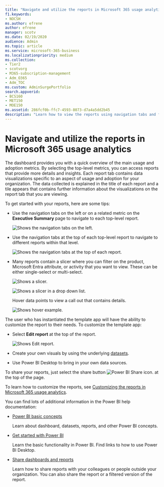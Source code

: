 ```yaml
---
title: "Navigate and utilize the reports in Microsoft 365 usage analytics"
f1.keywords:
- NOCSH
ms.author: efrene
author: efrene
manager: scotv
ms.date: 02/19/2020
audience: Admin
ms.topic: article
ms.service: microsoft-365-business
ms.localizationpriority: medium
ms.collection: 
- Tier2
- scotvorg
- M365-subscription-management 
- Adm_O365
- Adm_TOC
ms.custom: AdminSurgePortfolio
search.appverid:
- BCS160
- MET150
- MOE150
ms.assetid: 286fcf0b-ffc7-4593-8073-d7a4a5dd2b45
description: "Learn how to view the reports using navigation tabs and filters."
---
```


# Navigate and utilize the reports in Microsoft 365 usage analytics

The dashboard provides you with a quick overview of the main usage and adoption metrics. By selecting the top-level metrics, you can access reports that provide more details and insights. Each report tab contains data visualizations specific to an aspect of usage and adoption for your organization. The data collected is explained in the title of each report and a tile appears that contains further information about the visualizations on the report tab that you are viewing.

To get started with your reports, here are some tips:

- Use the navigation tabs on the left or on a related metric on the **Executive Summary** page to navigate to each top-level report.

  ![Shows the navigation tabs on the left.](../../media/navigate-usage-analytics1.png)

- Use the navigation tabs at the top of each top-level report to navigate to different reports within that level.

  ![Shows the navigation tabs at the top of each report.](../../media/navigate-usage-analytics2.png)

- Many reports contain a slicer where you can filter on the product, Microsoft Entra attribute, or activity that you want to view. These can be either single-select or multi-select.

  ![Shows a slicer.](../../media/navigate-usage-analytics3.png)

  ![Shows a slicer in a drop down list.](../../media/navigate-usage-analytics4.png)

  Hover data points to view a call out that contains details.

  ![Shows hover example.](../../media/navigate-usage-analytics6.png)

The user who has instantiated the template app will have the ability to customize the report to their needs. To customize the template app:

- Select **Edit report** at the top of the report.

  ![Shows Edit report.](../../media/navigate-usage-analytics7.png)

- Create your own visuals by using the underlying [datasets](usage-analytics-data-model.md).

- Use Power BI Desktop to bring in your own data sources.

To share your reports, just select the share button ![Power BI Share icon.](../../media/dbb0569d-2013-4f9d-ab9d-d01b09631b92.png) at the top of the page.

To learn how to customize the reports, see [Customizing the reports in Microsoft 365 usage analytics](customize-reports.md).

You can find lots of additional information in the Power BI help documentation:

- [Power BI basic concepts](/power-bi/service-basic-concepts)

  Learn about dashboard, datasets, reports, and other Power BI concepts.

- [Get started with Power BI](/power-bi/service-get-started?wt.mc_id=O365_Reports_PBI_contentpack)

  Learn the basic functionality in Power BI. Find links to how to use Power BI Desktop.

- [Share dashboards and reports](/power-bi/service-share-dashboards)

  Learn how to share reports with your colleagues or people outside your organization. You can also share the report or a filtered version of the report.

